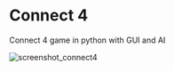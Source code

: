 # Connect 4
Connect 4 game in python with GUI and AI

![screenshot_connect4](https://github.com/daria-georgiana505/University-Projects/assets/76481293/c80f3cca-792f-4fcd-a208-2149d792a810)
